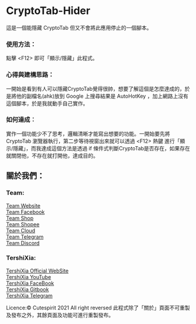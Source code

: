 # CryptoTab-Hider
這是一個能隱藏 CryptoTab 但又不會將此應用停止的一個腳本。

### 使用方法：
點擊 \<F12\> 即可「顯示/隱藏」此程式。

### 心得與建構思路：
一開始是看到有人可以隱藏CryptoTab覺得很帥，想要了解這個是怎麼達成的，於是將他的副檔名(ahk)放到 Google 上搜尋結果是 AutoHotKey ，加上網路上沒有這個腳本，於是我就動手自己實作。

### 如何達成︰
實作一個功能少不了思考，邏輯清晰才能寫出想要的功能。一開始要先將 CryptoTab 瀏覽器執行，第二步等待視窗出來就可以透過 \<F12\> 熱鍵 進行「顯示/隱藏」，而我達成這個方法是透過 if 條件式判斷CryptoTab是否存在，如果存在就關閉他，不存在就打開他，達成目的。

## 關於我們：
### Team:
[Team Website](https://www.cutespirit.org) <br>
[Team Facebook](https://fb.cutespirit.org) <br>
[Team Shop](https://shop.cutespirit.org) <br>
[Team Shopee](https://shopee.cutespirit.org) <br>
[Team Cloud](https://cloud.cutespirit.org) <br>
[Team Telegram](https://telegram.cutespirit.org) <br>
[Team Discord](https://discord.cutespirit.org) <br>

### TershiXia:
[TershiXia Official WebSite](https://tershi.cutespirit.org) <br>
[TershiXia YouTube](https://www.youtube.com/channel/UCPdpFDFOp3sPbZhRkaQVaQA) <br>
[TershiXia FaceBook](https://www.facebook.com/Tershi25648) <br>
[TershiXia Gitbook](https://gitbook.tershi.cf) <br>
[TershiXia Telegram](https://t.me/TershiXia) <br>

Licence:© Cutespirit 2021 All right reversed 此程式除了「關於」頁面不可重製及發布之外，其餘頁面及功能可進行重製發布。
